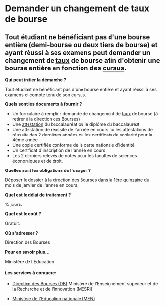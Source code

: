 # Demander un changement de taux de bourse

Tout étudiant ne bénéficiant pas d'une bourse entière (demi-bourse ou deux tiers de bourse) et ayant réussi à ses examens peut demander un changement de [taux](../../../services/taux.md) de bourse afin d'obtenir une bourse entière en fonction des [cursus](../../../services/cursus.md).
---------------------------------------------------------------------------------------------------------------------------------------------------------------------------------------------------------------------------------------------------------------------------------------------

**Qui peut initier la démarche ?**

Tout étudiant ne bénéficiant pas d'une bourse entière et ayant réussi à ses examens et compte tenu de son cursus.  

**Quels sont les documents à fournir ?**

*   Un formulaire à remplir : demande de changement de [taux](../../../services/taux.md) de bourse (à retirer à la direction des Bourses)
*   Une [attestation](../../../services/attestation.md) du baccalauréat ou le diplôme du baccalauréat
*   Une attestation de réussite de l'année en cours ou les attestations de réussite des 2 dernières années ou les certificats de scolarité pour la 4ème année
*   Une copie certifiée conforme de la carte nationale d'identité
*   Un certificat d'inscription de l'année en cours
*   Les 2 derniers relevés de notes pour les facultés de sciences économiques et de droit.

**Quelles sont les obligations de l'usager ?**  
  
Déposer le dossier à la direction des Bourses dans la 1ère quinzaine du mois de janvier de l'année en cours.  
  

**Quel est le délai de traitement ?**

15 jours.  

**Quel est le coût ?**

Gratuit.

**Où s'adresser ?**

Direction des Bourses  

**Pour en savoir plus...**

Ministère de l'Education

#### Les services à contacter

*   [Direction des Bourses (DB)](../../../services/direction-des-bourses-db.md) Ministère de l’Enseignement supérieur et de la Recherche et de l'Innovation (MESRI)  
    
*   [Ministère de l'Education nationale (MEN)](../../../services/ministere-de-leducation-nationale-men.md)